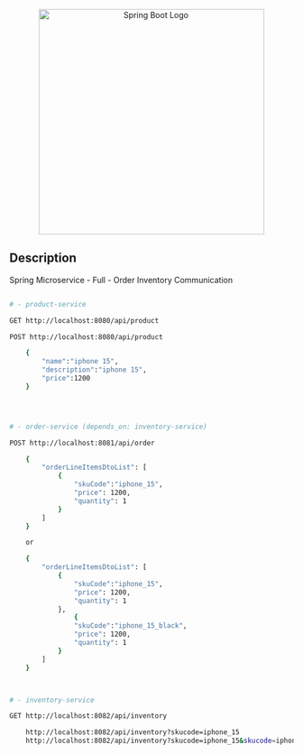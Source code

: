 <p align="center">
  <img src="https://i.imgur.com/Lxfk9IE.png" width="400" alt="Spring Boot Logo" />
</p>

## Description

Spring Microservice - Full - Order Inventory Communication

```bash

# - product-service

GET http://localhost:8080/api/product

POST http://localhost:8080/api/product

    {
        "name":"iphone 15",
        "description":"iphone 15",
        "price":1200
    }




# - order-service (depends_on: inventory-service)

POST http://localhost:8081/api/order

    {
        "orderLineItemsDtoList": [
            {
                "skuCode":"iphone_15",
                "price": 1200,
                "quantity": 1
            }
        ]
    }

    or

    {
        "orderLineItemsDtoList": [
            {
                "skuCode":"iphone_15",
                "price": 1200,
                "quantity": 1
            },
                {
                "skuCode":"iphone_15_black",
                "price": 1200,
                "quantity": 1
            }
        ]
    }



# - inventory-service

GET http://localhost:8082/api/inventory

	http://localhost:8082/api/inventory?skucode=iphone_15
	http://localhost:8082/api/inventory?skucode=iphone_15&skucode=iphone_15_black

```